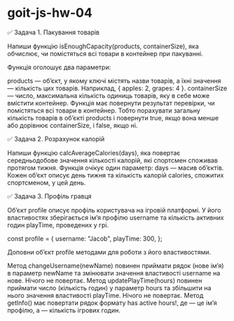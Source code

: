 # goit-js-hw-04

✅ Задача 1. Пакування товарів

Напиши функцію isEnoughCapacity(products, containerSize), яка обчислює, чи
помістяться всі товари в контейнер при пакуванні.

Функція оголошує два параметри:

products — об’єкт, у якому ключі містять назви товарів, а їхні значення —
кількість цих товарів. Наприклад, { apples: 2, grapes: 4 }. containerSize —
число, максимальна кількість одиниць товарів, яку в себе може вмістити
контейнер. Функція має повернути результат перевірки, чи помістяться всі товари
в контейнер. Тобто порахувати загальну кількість товарів в об’єкті products і
повернути true, якщо вона менше або дорівнює containerSize, і false, якщо ні.

✅ Задача 2. Розрахунок калорій

Напиши функцію calcAverageCalories(days), яка повертає середньодобове значення
кількості калорій, які спортсмен споживав протягом тижня. Функція очікує один
параметр: days — масив об’єктів. Кожен об’єкт описує день тижня та кількість
калорій calories, спожитих спортсменом, у цей день.

✅ Задача 3. Профіль гравця

Об’єкт profile описує профіль користувача на ігровій платформі. У його
властивостях зберігається ім’я профілю username та кількість активних годин
playTime, проведених у грі.

const profile = { username: "Jacob", playTime: 300, };

Доповни об’єкт profile методами для роботи з його властивостями.

Метод changeUsername(newName) повинен приймати рядок (нове ім’я) в параметр
newName та змінювати значення властивості username на нове. Нічого не повертає.
Метод updatePlayTime(hours) повинен приймати число (кількість годин) у параметр
hours та збільшити на нього значення властивості playTime. Нічого не повертає.
Метод getInfo() має повертати рядок формату <Username> has <amount> active
hours!, де <Username> — це ім’я профілю, а <amount> — кількість ігрових годин.
